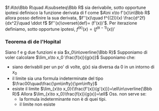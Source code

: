 $f:A\to\Bbb R\quad A\subseteq\Bbb R$ sia derivabile, sotto opportune ipotesi definisco la funzione derivata di f come $A\ni x\to f'(x)\in\Bbb R$ allora posso definire la sua derivata, $f''(x)\quad f^{(2)}(x) \frac{d^2f}{dx^2}\quad \ddot f$ 
$f''(x)\overset{def}= (f'(x))'$. Per iterazione definiamo, sotto opportune ipotesi, $f^{(k)}(x)=(f^{(k-1)}(x))'$

### Teorema di de l'Hopital
Siano f e g due funzioni e sia $x_0\in\overline{\Bbb R}$
Supponiamo di voler calcolare $\lim_x\to x_0 \frac{f(x)}{g(x)}$
Supponiamo che:
- siano derivabili per un po' di volte, g(x) sia diversa da 0 in un intorno di $x_0$
- il limite sia una formula indeterminate del tipo $\frac00\quad\frac{\pm\infty}{\pm\infty}$
- esiste il limite $\lim_{x\to x_0}{\frac{f'(x)}{g'(x)}}=\ell\in\overline{\Bbb R}$
  Allora $\lim_{x\to x_0}\frac{f(x)}{g(x)}=\ell$
  Oss. non serve se:
  - la formula indeterminante non è di quei tipi.
  - il limite non esiste
